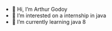 - 👋 Hi, I’m Arthur Godoy
- 👀 I’m interested on a internship in java
- 🌱 I’m currently learning java 8
